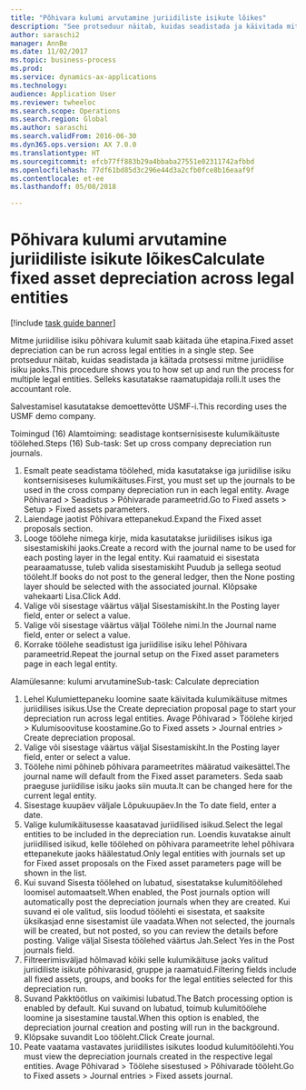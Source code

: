 ```yaml
--- 
title: "Põhivara kulumi arvutamine juriidiliste isikute lõikes"
description: "See protseduur näitab, kuidas seadistada ja käivitada mitme juriidilise isiku kulumiprotsessi."
author: saraschi2
manager: AnnBe
ms.date: 11/02/2017
ms.topic: business-process
ms.prod: 
ms.service: dynamics-ax-applications
ms.technology: 
audience: Application User
ms.reviewer: twheeloc
ms.search.scope: Operations
ms.search.region: Global
ms.author: saraschi
ms.search.validFrom: 2016-06-30
ms.dyn365.ops.version: AX 7.0.0
ms.translationtype: HT
ms.sourcegitcommit: efcb77ff883b29a4bbaba27551e02311742afbbd
ms.openlocfilehash: 77df61bd85d3c296e44d3a2cfb0fce8b16eaaf9f
ms.contentlocale: et-ee
ms.lasthandoff: 05/08/2018

---
```

# <a name="calculate-fixed-asset-depreciation-across-legal-entities"></a><span data-ttu-id="c16a1-103">Põhivara kulumi arvutamine juriidiliste isikute lõikes</span><span class="sxs-lookup"><span data-stu-id="c16a1-103">Calculate fixed asset depreciation across legal entities</span></span>

[!include [task guide banner](../../includes/task-guide-banner.md)]

<span data-ttu-id="c16a1-104">Mitme juriidilise isiku põhivara kulumit saab käitada ühe etapina.</span><span class="sxs-lookup"><span data-stu-id="c16a1-104">Fixed asset depreciation can be run across legal entities in a single step.</span></span> <span data-ttu-id="c16a1-105">See protseduur näitab, kuidas seadistada ja käitada protsessi mitme juriidilise isiku jaoks.</span><span class="sxs-lookup"><span data-stu-id="c16a1-105">This procedure shows you to how set up and run the process for multiple legal entities.</span></span> <span data-ttu-id="c16a1-106">Selleks kasutatakse raamatupidaja rolli.</span><span class="sxs-lookup"><span data-stu-id="c16a1-106">It uses the accountant role.</span></span>  

<span data-ttu-id="c16a1-107">Salvestamisel kasutatakse demoettevõtte USMF-i.</span><span class="sxs-lookup"><span data-stu-id="c16a1-107">This recording uses the USMF demo company.</span></span>


<span data-ttu-id="c16a1-108">Toimingud (16) Alamtoiming: seadistage kontsernisiseste kulumikäituste töölehed.</span><span class="sxs-lookup"><span data-stu-id="c16a1-108">Steps (16) Sub-task: Set up cross company depreciation run journals.</span></span> 

1. <span data-ttu-id="c16a1-109">Esmalt peate seadistama töölehed, mida kasutatakse iga juriidilise isiku kontsernisiseses kulumikäituses.</span><span class="sxs-lookup"><span data-stu-id="c16a1-109">First, you must set up the journals to be used in the cross company depreciation run in each legal entity.</span></span> <span data-ttu-id="c16a1-110">Avage Põhivarad > Seadistus > Põhivarade parameetrid.</span><span class="sxs-lookup"><span data-stu-id="c16a1-110">Go to Fixed assets > Setup > Fixed assets parameters.</span></span> 
2. <span data-ttu-id="c16a1-111">Laiendage jaotist Põhivara ettepanekud.</span><span class="sxs-lookup"><span data-stu-id="c16a1-111">Expand the Fixed asset proposals section.</span></span> 
3. <span data-ttu-id="c16a1-112">Looge töölehe nimega kirje, mida kasutatakse juriidilises isikus iga sisestamiskihi jaoks.</span><span class="sxs-lookup"><span data-stu-id="c16a1-112">Create a record with the journal name to be used for each posting layer in the legal entity.</span></span> <span data-ttu-id="c16a1-113">Kui raamatuid ei sisestata pearaamatusse, tuleb valida sisestamiskiht Puudub ja sellega seotud tööleht.</span><span class="sxs-lookup"><span data-stu-id="c16a1-113">If books do not post to the general ledger, then the None posting layer should be selected with the associated journal.</span></span> <span data-ttu-id="c16a1-114">Klõpsake vahekaarti Lisa.</span><span class="sxs-lookup"><span data-stu-id="c16a1-114">Click Add.</span></span> 
4. <span data-ttu-id="c16a1-115">Valige või sisestage väärtus väljal Sisestamiskiht.</span><span class="sxs-lookup"><span data-stu-id="c16a1-115">In the Posting layer field, enter or select a value.</span></span> 
5. <span data-ttu-id="c16a1-116">Valige või sisestage väärtus väljal Töölehe nimi.</span><span class="sxs-lookup"><span data-stu-id="c16a1-116">In the Journal name field, enter or select a value.</span></span> 
6. <span data-ttu-id="c16a1-117">Korrake töölehe seadistust iga juriidilise isiku lehel Põhivara parameetrid.</span><span class="sxs-lookup"><span data-stu-id="c16a1-117">Repeat the journal setup on the Fixed asset parameters page in each legal entity.</span></span> 

<span data-ttu-id="c16a1-118">Alamülesanne: kulumi arvutamine</span><span class="sxs-lookup"><span data-stu-id="c16a1-118">Sub-task: Calculate depreciation</span></span>

1. <span data-ttu-id="c16a1-119">Lehel Kulumiettepaneku loomine saate käivitada kulumikäituse mitmes juriidilises isikus.</span><span class="sxs-lookup"><span data-stu-id="c16a1-119">Use the Create depreciation proposal page to start your depreciation run across legal entities.</span></span> <span data-ttu-id="c16a1-120">Avage Põhivarad > Töölehe kirjed > Kulumisoovituse koostamine.</span><span class="sxs-lookup"><span data-stu-id="c16a1-120">Go to Fixed assets > Journal entries > Create depreciation proposal.</span></span> 
2. <span data-ttu-id="c16a1-121">Valige või sisestage väärtus väljal Sisestamiskiht.</span><span class="sxs-lookup"><span data-stu-id="c16a1-121">In the Posting layer field, enter or select a value.</span></span> 
3. <span data-ttu-id="c16a1-122">Töölehe nimi põhineb põhivara parameetrites määratud vaikesättel.</span><span class="sxs-lookup"><span data-stu-id="c16a1-122">The journal name will default from the Fixed asset parameters.</span></span> <span data-ttu-id="c16a1-123">Seda saab praeguse juriidilise isiku jaoks siin muuta.</span><span class="sxs-lookup"><span data-stu-id="c16a1-123">It can be changed here for the current legal entity.</span></span> 
4. <span data-ttu-id="c16a1-124">Sisestage kuupäev väljale Lõpukuupäev.</span><span class="sxs-lookup"><span data-stu-id="c16a1-124">In the To date field, enter a date.</span></span> 
5. <span data-ttu-id="c16a1-125">Valige kulumikäitusesse kaasatavad juriidilised isikud.</span><span class="sxs-lookup"><span data-stu-id="c16a1-125">Select the legal entities to be included in the depreciation run.</span></span> <span data-ttu-id="c16a1-126">Loendis kuvatakse ainult juriidilised isikud, kelle töölehed on põhivara parameetrite lehel põhivara ettepanekute jaoks häälestatud.</span><span class="sxs-lookup"><span data-stu-id="c16a1-126">Only legal entities with journals set up for Fixed asset proposals on the Fixed asset parameters page will be shown in the list.</span></span> 
6. <span data-ttu-id="c16a1-127">Kui suvand Sisesta töölehed on lubatud, sisestatakse kulumitöölehed loomisel automaatselt.</span><span class="sxs-lookup"><span data-stu-id="c16a1-127">When enabled, the Post journals option will automatically post the depreciation journals when they are created.</span></span> <span data-ttu-id="c16a1-128">Kui suvand ei ole valitud, siis loodud töölehti ei sisestata, et saaksite üksikasjad enne sisestamist üle vaadata.</span><span class="sxs-lookup"><span data-stu-id="c16a1-128">When not selected, the journals will be created, but not posted, so you can review the details before posting.</span></span> <span data-ttu-id="c16a1-129">Valige väljal Sisesta töölehed väärtus Jah.</span><span class="sxs-lookup"><span data-stu-id="c16a1-129">Select Yes in the Post journals field.</span></span> 
7. <span data-ttu-id="c16a1-130">Filtreerimisväljad hõlmavad kõiki selle kulumikäituse jaoks valitud juriidiliste isikute põhivarasid, gruppe ja raamatuid.</span><span class="sxs-lookup"><span data-stu-id="c16a1-130">Filtering fields include all fixed assets, groups, and books for the legal entities selected for this depreciation run.</span></span> 
8. <span data-ttu-id="c16a1-131">Suvand Pakktöötlus on vaikimisi lubatud.</span><span class="sxs-lookup"><span data-stu-id="c16a1-131">The Batch processing option is enabled by default.</span></span> <span data-ttu-id="c16a1-132">Kui suvand on lubatud, toimub kulumitöölehe loomine ja sisestamine taustal.</span><span class="sxs-lookup"><span data-stu-id="c16a1-132">When this option is enabled, the depreciation journal creation and posting will run in the background.</span></span> 
9. <span data-ttu-id="c16a1-133">Klõpsake suvandit Loo tööleht.</span><span class="sxs-lookup"><span data-stu-id="c16a1-133">Click Create journal.</span></span> 
10. <span data-ttu-id="c16a1-134">Peate vaatama vastavates juriidilistes isikutes loodud kulumitöölehti.</span><span class="sxs-lookup"><span data-stu-id="c16a1-134">You must view the depreciation journals created in the respective legal entities.</span></span> <span data-ttu-id="c16a1-135">Avage Põhivarad > Töölehe sisestused > Põhivarade tööleht.</span><span class="sxs-lookup"><span data-stu-id="c16a1-135">Go to Fixed assets > Journal entries > Fixed assets journal.</span></span>

